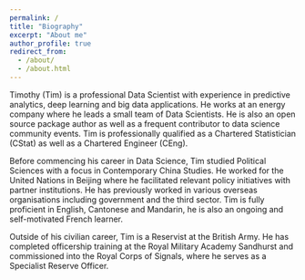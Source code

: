 ```yaml
---
permalink: /
title: "Biography"
excerpt: "About me"
author_profile: true
redirect_from: 
  - /about/
  - /about.html
---
```


Timothy (Tim) is a professional Data Scientist with experience in predictive analytics, deep learning and big data applications. He works at an energy company where he leads a small team of Data Scientists. He is also an open source package author as well as a frequent contributor to data science community events. Tim is professionally qualified as a Chartered Statistician (CStat) as well as a Chartered Engineer (CEng).

Before commencing his career in Data Science, Tim studied Political Sciences with a focus in Contemporary China Studies. He worked for the United Nations in Beijing where he facilitated relevant policy initiatives with partner institutions. He has previously worked in various overseas organisations including government and the third sector. Tim is fully proficient in English, Cantonese and Mandarin, he is also an ongoing and self-motivated French learner.

Outside of his civilian career, Tim is a Reservist at the British Army. He has completed officership training at the Royal Military Academy Sandhurst and commissioned into the Royal Corps of Signals, where he serves as a Specialist Reserve Officer.
